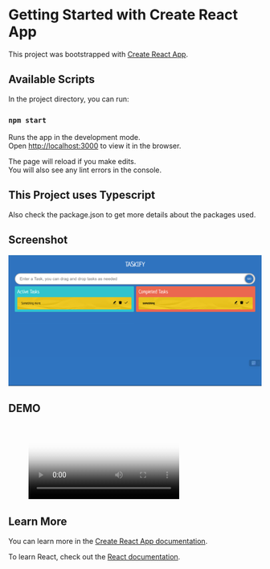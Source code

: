 # Getting Started with Create React App

This project was bootstrapped with [Create React App](https://github.com/facebook/create-react-app).

## Available Scripts

In the project directory, you can run:

### `npm start`

Runs the app in the development mode.\
Open [http://localhost:3000](http://localhost:3000) to view it in the browser.

The page will reload if you make edits.\
You will also see any lint errors in the console.

## This Project uses Typescript
Also check the package.json to get more details about the packages used.

## Screenshot
![Preview](./src/snapshot.png "This is a sample image.")

## DEMO

<figure class="video_container">
  <video controls="true" allowfullscreen="true" poster="path/to/poster_image.png">
    <source src="./preview_todo.webm" type="video/webm">
  </video>
</figure>

## Learn More

You can learn more in the [Create React App documentation](https://facebook.github.io/create-react-app/docs/getting-started).

To learn React, check out the [React documentation](https://reactjs.org/).
